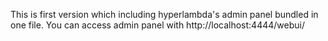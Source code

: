 This is first version which including hyperlambda's admin panel bundled in one file. You can access admin panel with http://localhost:4444/webui/
